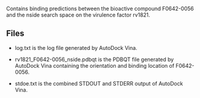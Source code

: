 Contains binding predictions between the bioactive compound F0642-0056 and the nside search space on the virulence factor rv1821.

## Files

- log.txt is the log file generated by AutoDock Vina.

- rv1821_F0642-0056_nside.pdbqt is the PDBQT file generated by AutoDock Vina containing the orientation and binding location of F0642-0056.

- stdoe.txt is the combined STDOUT and STDERR output of AutoDock Vina.

